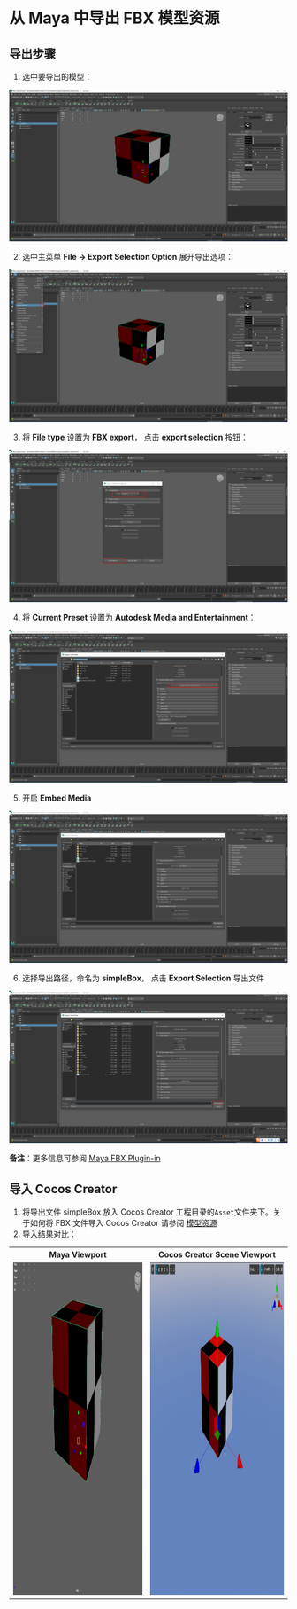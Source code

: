 # 从 Maya 中导出 FBX 模型资源

## 导出步骤
1.  选中要导出的模型：

  ![选择要导出的模型](maya/01-select-mesh.png)

2. 选中主菜单 **File -> Export Selection Option** 展开导出选项：

  ![导出按钮](maya/02-export-selection-option.png)

3. 将 **File type** 设置为 **FBX export**， 点击 **export selection** 按钮：

  ![导出选项](maya/03-export-type-selection.png)

4. 将 **Current Preset** 设置为 **Autodesk Media and Entertainment**：

  ![选项设置](maya/04-export-preset-selection.png)

5. 开启 **Embed Media**

  ![开启Embed Media](maya/05-embed-media.png)

6. 选择导出路径，命名为 **simpleBox**， 点击 **Export Selection** 导出文件 

  ![导出文件](maya/06-export-file.png)

**备注**：更多信息可参阅 [Maya FBX Plugin-in](https://help.autodesk.com/view/MAYAUL/2022/ENU/index.html?guid=GUID-BD85FA4C-4D40-457C-BE66-47BC08B82FC3)

## 导入 Cocos Creator

1. 将导出文件 simpleBox 放入 Cocos Creator 工程目录的`Asset`文件夹下。关于如何将 FBX 文件导入 Cocos Creator 请参阅 [模型资源](mesh.md)
2. 导入结果对比：

| Maya Viewport                                         | Cocos Creator Scene Viewport                           |
|-------------------------------------------------------|--------------------------------------------------------|
| <img height="600" src="maya/07-1-maya-viewport.png"/> | <img height="600" src="maya/07-2-cocos-viewport.png"/> |
